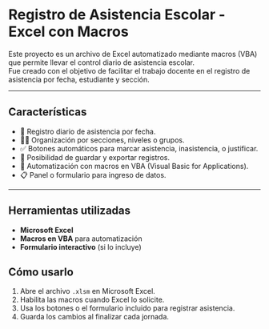 # Registro de Asistencia Escolar - Excel con Macros

Este proyecto es un archivo de Excel automatizado mediante macros (VBA) que permite llevar el control diario de asistencia escolar.  
Fue creado con el objetivo de facilitar el trabajo docente en el registro de asistencia por fecha, estudiante y sección.

---

## Características

- 📅 Registro diario de asistencia por fecha.
- 👨‍🏫 Organización por secciones, niveles o grupos.
- ✅ Botones automáticos para marcar asistencia, inasistencia, o justificar.
- 💾 Posibilidad de guardar y exportar registros.
- 🔄 Automatización con macros en VBA (Visual Basic for Applications).
- 📋 Panel o formulario para ingreso de datos.

---

## Herramientas utilizadas

- **Microsoft Excel**  
- **Macros en VBA** para automatización  
- **Formulario interactivo** (si lo incluye)  



##  Cómo usarlo

1. Abre el archivo `.xlsm` en Microsoft Excel.
2. Habilita las macros cuando Excel lo solicite.
3. Usa los botones o el formulario incluido para registrar asistencia.
4. Guarda los cambios al finalizar cada jornada.
